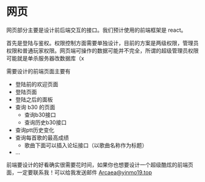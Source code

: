 # 网页
网页部分主要是设计前后端交互的接口。我们预计使用的前端框架是 react。

首先是登陆与鉴权。权限控制方面需要单独设计，目前的方案是两级权限，管理员权限和普通玩家权限。网页端可操作的数据可能并不完全，所谓的超级管理员权限可能就是单杀服务器改数据库（x

需要设计的前端页面主要有
- 登陆前的欢迎页面
- 登陆页面
- 登陆之后的面板
- 查询 b30 的页面
    - 查询b30接口
    - 查询历史b30接口
- 查询ptt历史变化
- 查询每首歌的最高成绩
    - 歌曲下面可以插入论坛接口（以歌曲名称作为标题）
- ...

前端要设计的好看确实很需要花时间，如果你也想要设计一个超级酷炫的前端页面，一定要联系我！可以给我发送邮件
[Arcaea@yinmo19.top](mailto:Arcaea@yinmo19.top)

